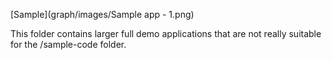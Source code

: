 [Sample](graph/images/Sample app - 1.png) 

This folder contains larger full demo applications that are not really suitable for the /sample-code folder.
